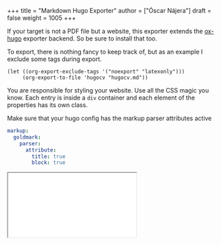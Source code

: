 +++
title = "Markdown Hugo Exporter"
author = ["Óscar Nájera"]
draft = false
weight = 1005
+++

If your target is not a PDF file but a website, this exporter extends the
[ox-hugo](https://ox-hugo.scripter.co/) exporter backend. So be sure to install that too.

To export, there is nothing fancy to keep track of, but as an example I
exclude some tags during export.

```emacs-lisp
(let ((org-export-exclude-tags '("noexport" "latexonly")))
     (org-export-to-file 'hugocv "hugocv.md"))
```

You are responsible for styling your website. Use all the CSS magic you know.
Each entry is inside a `div` container and each element of the properties has
its own class.

Make sure that your hugo config has the markup parser attributes active

```yaml
markup:
  goldmark:
    parser:
      attribute:
        title: true
        block: true
```

<iframe src="/post/cv/" title="rendered CV"></iframe>
